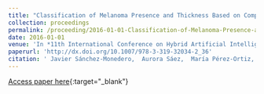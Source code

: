```yaml
---
title: "Classification of Melanoma Presence and Thickness Based on Computational Image Analysis"
collection: proceedings
permalink: /proceeding/2016-01-01-Classification-of-Melanoma-Presence-and-Thickness-Based-on-Computational-Image-Analysis
date: 2016-01-01
venue: 'In *11th International Conference on Hybrid Artificial Intelligent Systems (HAIS2016)*'
paperurl: 'http://dx.doi.org/10.1007/978-3-319-32034-2_36'
citation: ' Javier Sánchez-Monedero,  Aurora Sáez,  María Pérez-Ortiz,  Pedro Antonio Gutiérrez,  César Hervás-Martínez, &quot;Classification of Melanoma Presence and Thickness Based on Computational Image Analysis.&quot; In *11th International Conference on Hybrid Artificial Intelligent Systems (HAIS2016)*, Vol.9648, 2016, Seville (Spain), pp.427-438.'
---
```

[Access paper here](http://dx.doi.org/10.1007/978-3-319-32034-2_36){:target="_blank"}
